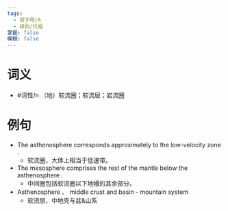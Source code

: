 ```yaml
---
tags:
  - 首字母/A
  - 级别/托福
掌握: false
模糊: false
---
```

# 词义
- #词性/n  （地）软流圈；软流层；岩流圈
# 例句
- The asthenosphere corresponds approximately to the low-velocity zone .
	- 软流圈，大体上相当于低速带。
- The mesosphere comprises the rest of the mantle below the asthenosphere .
	- 中间圈包括软流圈以下地幔的其余部分。
- Asthenosphere 、 middle crust and basin - mountain system
	- 软流层、中地壳与盆&山系
